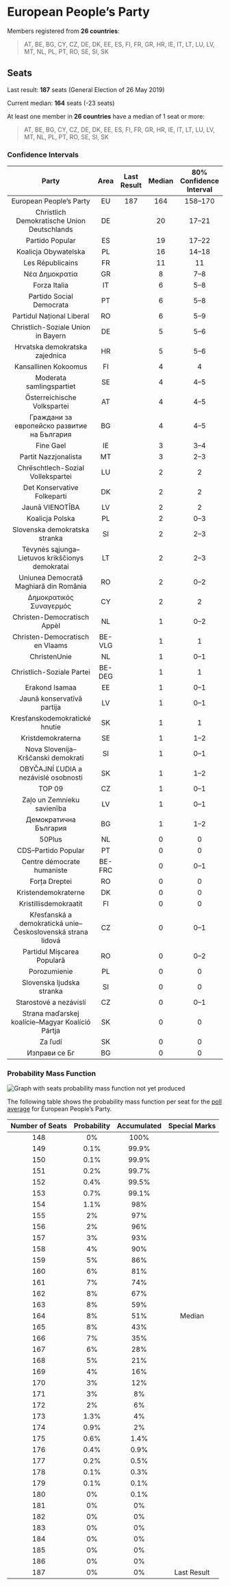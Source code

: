 # European People’s Party

Members registered from **26 countries**:

> AT, BE, BG, CY, CZ, DE, DK, EE, ES, FI, FR, GR, HR, IE, IT, LT, LU, LV, MT, NL, PL, PT, RO, SE, SI, SK

## Seats

Last result: **187** seats (General Election of 26 May 2019)

Current median: **164** seats (-23 seats)

At least one member in **26 countries** have a median of 1 seat or more:

> AT, BE, BG, CY, CZ, DE, DK, EE, ES, FI, FR, GR, HR, IE, IT, LT, LU, LV, MT, NL, PL, PT, RO, SE, SI, SK

### Confidence Intervals

| Party | Area | Last Result | Median | 80% Confidence Interval | 90% Confidence Interval | 95% Confidence Interval | 99% Confidence Interval |
|:-----:|:----:|:-----------:|:------:|:-----------------------:|:-----------------------:|:-----------------------:|:-----------------------:|
| European People’s Party | EU | 187 | 164 | 158–170 | 156–172 | 154–173 | 152–176 |
| Christlich Demokratische Union Deutschlands | DE | | 20 | 17–21 | 17–23 | 17–23 | 16–23 |
| Partido Popular | ES | | 19 | 17–22 | 15–22 | 14–22 | 13–24 |
| Koalicja Obywatelska | PL | | 16 | 14–18 | 14–19 | 13–19 | 13–20 |
| Les Républicains | FR | | 11 | 11 | 11 | 11 | 11 |
| Νέα Δημοκρατία | GR | | 8 | 7–8 | 7–9 | 7–9 | 7–9 |
| Forza Italia | IT | | 6 | 5–8 | 5–9 | 4–10 | 4–11 |
| Partido Social Democrata | PT | | 6 | 5–8 | 5–8 | 5–8 | 4–8 |
| Partidul Național Liberal | RO | | 6 | 5–9 | 5–9 | 5–9 | 5–10 |
| Christlich-Soziale Union in Bayern | DE | | 5 | 5–6 | 5–7 | 4–7 | 4–8 |
| Hrvatska demokratska zajednica | HR | | 5 | 5–6 | 4–6 | 4–6 | 4–6 |
| Kansallinen Kokoomus | FI | | 4 | 4 | 4–5 | 4–5 | 4–5 |
| Moderata samlingspartiet | SE | | 4 | 4–5 | 4–5 | 4–5 | 4–5 |
| Österreichische Volkspartei | AT | | 4 | 4–5 | 4–5 | 4–5 | 3–5 |
| Граждани за европейско развитие на България | BG | | 4 | 4–5 | 4–5 | 4–6 | 3–6 |
| Fine Gael | IE | | 3 | 3–4 | 2–4 | 2–5 | 2–5 |
| Partit Nazzjonalista | MT | | 3 | 2–3 | 2–3 | 2–3 | 2–3 |
| Chrëschtlech-Sozial Vollekspartei | LU | | 2 | 2 | 2 | 2 | 2 |
| Det Konservative Folkeparti | DK | | 2 | 2 | 2 | 2 | 2–3 |
| Jaunā VIENOTĪBA | LV | | 2 | 2 | 2 | 1–2 | 1–2 |
| Koalicja Polska | PL | | 2 | 0–3 | 0–4 | 0–4 | 0–4 |
| Slovenska demokratska stranka | SI | | 2 | 2–3 | 2–3 | 2–3 | 2–3 |
| Tėvynės sąjunga–Lietuvos krikščionys demokratai | LT | | 2 | 2–3 | 2–3 | 2–3 | 2–3 |
| Uniunea Democrată Maghiară din România | RO | | 2 | 0–2 | 0–2 | 0–2 | 0–2 |
| Δημοκρατικός Συναγερμός | CY | | 2 | 2 | 2 | 2 | 2 |
| Christen-Democratisch Appèl | NL | | 1 | 0–2 | 0–2 | 0–2 | 0–3 |
| Christen-Democratisch en Vlaams | BE-VLG | | 1 | 1 | 1 | 1 | 1 |
| ChristenUnie | NL | | 1 | 0–1 | 0–1 | 0–2 | 0–2 |
| Christlich-Soziale Partei | BE-DEG | | 1 | 1 | 1 | 1 | 1 |
| Erakond Isamaa | EE | | 1 | 0–1 | 0–1 | 0–1 | 0–1 |
| Jaunā konservatīvā partija | LV | | 1 | 0–1 | 0–1 | 0–1 | 0–1 |
| Kresťanskodemokratické hnutie | SK | | 1 | 1 | 1 | 1 | 0–2 |
| Kristdemokraterna | SE | | 1 | 1–2 | 1–2 | 1–2 | 1–2 |
| Nova Slovenija–Krščanski demokrati | SI | | 1 | 0–1 | 0–1 | 0–1 | 0–1 |
| OBYČAJNÍ ĽUDIA a nezávislé osobnosti | SK | | 1 | 1–2 | 1–2 | 1–2 | 1–2 |
| TOP 09 | CZ | | 1 | 0–1 | 0–1 | 0–1 | 0–2 |
| Zaļo un Zemnieku savienība | LV | | 1 | 0–1 | 0–1 | 0–1 | 0–1 |
| Демократична България | BG | | 1 | 1–2 | 0–2 | 0–2 | 0–2 |
| 50Plus | NL | | 0 | 0 | 0 | 0 | 0 |
| CDS–Partido Popular | PT | | 0 | 0 | 0 | 0 | 0–1 |
| Centre démocrate humaniste | BE-FRC | | 0 | 0–1 | 0–1 | 0–1 | 0–1 |
| Forța Dreptei | RO | | 0 | 0 | 0 | 0 | 0 |
| Kristendemokraterne | DK | | 0 | 0 | 0 | 0 | 0 |
| Kristillisdemokraatit | FI | | 0 | 0 | 0 | 0 | 0 |
| Křesťanská a demokratická unie–Československá strana lidová | CZ | | 0 | 0–1 | 0–1 | 0–1 | 0–2 |
| Partidul Mișcarea Populară | RO | | 0 | 0–2 | 0–2 | 0–2 | 0–2 |
| Porozumienie | PL | | 0 | 0 | 0 | 0 | 0 |
| Slovenska ljudska stranka | SI | | 0 | 0 | 0 | 0 | 0 |
| Starostové a nezávislí | CZ | | 0 | 0–1 | 0–1 | 0–1 | 0–1 |
| Strana maďarskej koalície–Magyar Koalíció Pártja | SK | | 0 | 0 | 0–1 | 0–1 | 0–1 |
| Za ľudí | SK | | 0 | 0 | 0 | 0 | 0 |
| Изправи се Бг | BG | | 0 | 0 | 0 | 0 | 0 |

### Probability Mass Function

![Graph with seats probability mass function not yet produced](average-2022-07-31-seats-pmf-europeanpeople’sparty.png "Seats Probability Mass Function")

The following table shows the probability mass function per seat for the [poll average](average-2022-07-31.html) for European People’s Party.

| Number of Seats | Probability | Accumulated | Special Marks |
|:---------------:|:-----------:|:-----------:|:-------------:|
| 148 | 0% | 100% |  |
| 149 | 0.1% | 99.9% |  |
| 150 | 0.1% | 99.9% |  |
| 151 | 0.2% | 99.7% |  |
| 152 | 0.4% | 99.5% |  |
| 153 | 0.7% | 99.1% |  |
| 154 | 1.1% | 98% |  |
| 155 | 2% | 97% |  |
| 156 | 2% | 96% |  |
| 157 | 3% | 93% |  |
| 158 | 4% | 90% |  |
| 159 | 5% | 86% |  |
| 160 | 6% | 81% |  |
| 161 | 7% | 74% |  |
| 162 | 8% | 67% |  |
| 163 | 8% | 59% |  |
| 164 | 8% | 51% | Median |
| 165 | 8% | 43% |  |
| 166 | 7% | 35% |  |
| 167 | 6% | 28% |  |
| 168 | 5% | 21% |  |
| 169 | 4% | 16% |  |
| 170 | 3% | 12% |  |
| 171 | 3% | 8% |  |
| 172 | 2% | 6% |  |
| 173 | 1.3% | 4% |  |
| 174 | 0.9% | 2% |  |
| 175 | 0.6% | 1.4% |  |
| 176 | 0.4% | 0.9% |  |
| 177 | 0.2% | 0.5% |  |
| 178 | 0.1% | 0.3% |  |
| 179 | 0.1% | 0.1% |  |
| 180 | 0% | 0.1% |  |
| 181 | 0% | 0% |  |
| 182 | 0% | 0% |  |
| 183 | 0% | 0% |  |
| 184 | 0% | 0% |  |
| 185 | 0% | 0% |  |
| 186 | 0% | 0% |  |
| 187 | 0% | 0% | Last Result |


